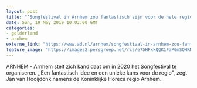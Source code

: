 ```yaml
---
layout: post
title: "‘Songfestival in Arnhem zou fantastisch zijn voor de hele regio’"
date: Sun, 19 May 2019 10:03:00 GMT
categories: 
- gelderland 
- arnhem 
externe_link: "https://www.ad.nl/arnhem/songfestival-in-arnhem-zou-fantastisch-zijn-voor-de-hele-regio~a404e6f7/"
feature_image: "https://images2.persgroep.net/rcs/e75HFxkQQK1FaP0mSQHRMN5cgl4/diocontent/148738974/_fitwidth/400/?appId=21791a8992982cd8da851550a453bd7f&quality=0.7"
---
```


ARNHEM - Arnhem stelt zich kandidaat om in 2020 het Songfestival te organiseren. ,,Een fantastisch idee en een unieke kans voor de regio", zegt Jan van Hooijdonk namens de Koninklijke Horeca regio Arnhem.
